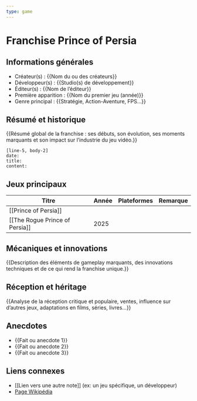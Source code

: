 ```yaml
---
type: game
---
```


# Franchise Prince of Persia


## Informations générales
- Créateur(s) : {{Nom du ou des créateurs}}
- Développeur(s) : {{Studio(s) de développement}}
- Éditeur(s) : {{Nom de l’éditeur}}
- Première apparition : {{Nom du premier jeu (année)}}
- Genre principal : {{Stratégie, Action-Aventure, FPS...}}

## Résumé et historique
{{Résumé global de la franchise : ses débuts, son évolution, ses moments marquants et son impact sur l’industrie du jeu vidéo.}}

```timeline-labeled
[line-5, body-2]
date:  
title: 
content:
```
## Jeux principaux
| Titre                          | Année | Plateformes | Remarque |
| ------------------------------ | ----- | ----------- | -------- |
| [[Prince of Persia]]           |       |             |          |
| [[The Rogue Prince of Persia]] | 2025  |             |          |


## Mécaniques et innovations
{{Description des éléments de gameplay marquants, des innovations techniques et de ce qui rend la franchise unique.}}

## Réception et héritage
{{Analyse de la réception critique et populaire, ventes, influence sur d’autres jeux, adaptations en films, séries, livres...}}

## Anecdotes
- {{Fait ou anecdote 1}}
- {{Fait ou anecdote 2}}
- {{Fait ou anecdote 3}}

## Liens connexes
- [[Lien vers une autre note]] (ex: un jeu spécifique, un développeur)
- [Page Wikipédia](https://wikipedia.org)